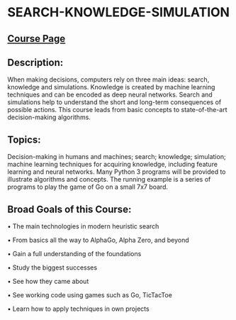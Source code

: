 # SEARCH-KNOWLEDGE-SIMULATION
## [Course Page](https://jrwright.info/cmput455/)

## Description: 
When making decisions, computers rely on three main ideas: search, knowledge and simulations. Knowledge is created by machine learning techniques and can be encoded as deep neural networks. Search and simulations help to understand the short and long-term consequences of possible actions. This course leads from basic concepts to state-of-the-art decision-making algorithms.

## Topics:
Decision-making in humans and machines; search; knowledge; simulation; machine learning techniques for acquiring knowledge, including feature learning and neural networks.
Many Python 3 programs will be provided to illustrate algorithms and concepts. The running example is a series of programs to play the game of Go on a small 7x7 board.

## Broad Goals of this Course:
• The main technologies in modern heuristic search

• From basics all the way to AlphaGo, Alpha Zero, and beyond

• Gain a full understanding of the foundations

• Study the biggest successes

• See how they came about

• See working code using games such as Go, TicTacToe

• Learn how to apply techniques in own projects

